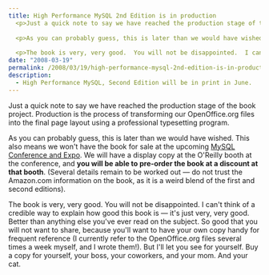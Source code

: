 ```yaml
---
title: High Performance MySQL 2nd Edition is in production
  <p>Just a quick note to say we have reached the production stage of the book project.  Production is the process of transforming our OpenOffice.org files into the final page layout using a professional typesetting program.</p>
  
  <p>As you can probably guess, this is later than we would have wished.  This also means we won't have the book for sale at the upcoming <a href="http://www.mysqlconf.com/">MySQL Conference and Expo</a>.  We will have a display copy at the O'Reilly booth at the conference, and <strong>you will be able to pre-order the book at a discount at that booth</strong>.  (Several details remain to be worked out -- do not trust the Amazon.com information on the book, as it is a weird blend of the first and second editions).</p>
  
  <p>The book is very, very good.  You will not be disappointed.  I can't think of a credible way to explain how good this book is -- it's just very, very good.  Better than anything else you've ever read on the subject.  So good that you will not want to share, because you'll want to have your own copy handy for frequent reference (I currently refer to the OpenOffice.org files several times a week myself, and I wrote them!).  But I'll let you see for yourself.  Buy a copy for yourself, your boss, your coworkers, and your mom.  And your cat.</p>
date: "2008-03-19"
permalink: /2008/03/19/high-performance-mysql-2nd-edition-is-in-production/
description:
  - High Performance MySQL, Second Edition will be in print in June.
---
```

Just a quick note to say we have reached the production stage of the book project. Production is the process of transforming our OpenOffice.org files into the final page layout using a professional typesetting program.

As you can probably guess, this is later than we would have wished. This also means we won't have the book for sale at the upcoming [MySQL Conference and Expo][1]. We will have a display copy at the O'Reilly booth at the conference, and **you will be able to pre-order the book at a discount at that booth**. (Several details remain to be worked out &#8212; do not trust the Amazon.com information on the book, as it is a weird blend of the first and second editions).

The book is very, very good. You will not be disappointed. I can't think of a credible way to explain how good this book is &#8212; it's just very, very good. Better than anything else you've ever read on the subject. So good that you will not want to share, because you'll want to have your own copy handy for frequent reference (I currently refer to the OpenOffice.org files several times a week myself, and I wrote them!). But I'll let you see for yourself. Buy a copy for yourself, your boss, your coworkers, and your mom. And your cat.

 [1]: http://www.mysqlconf.com/
